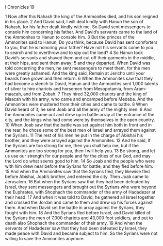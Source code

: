 I Chronicles 19

1	Now after this Nahash the king of the Ammonites died, and his son reigned in his place.
2	And David said, I will deal kindly with Hanun the son of Nahash, for his father dealt kindly with me. So David sent messengers to console him concerning his father. And David’s servants came to the land of the Ammonites to Hanun to console him.
3	But the princes of the Ammonites said to Hanun, Do you think, because David has sent comforters to you, that he is honoring your father? Have not his servants come to you to search and to overthrow and to spy out the land?
4	So Hanun took David’s servants and shaved them and cut off their garments in the middle, at their hips, and sent them away;
5	and they departed. When David was told concerning the men, he sent messengers to meet them, for the men were greatly ashamed. And the king said, Remain at Jericho until your beards have grown and then return.
6	When the Ammonites saw that they had become a stench to David, Hanun and the Ammonites sent 1,000 talents of silver to hire chariots and horsemen from Mesopotamia, from Aram-maacah, and from Zobah.
7	They hired 32,000 chariots and the king of Maacah with his army, who came and encamped before Medeba. And the Ammonites were mustered from their cities and came to battle.
8	When David heard of it, he sent Joab and all the army of the mighty men.
9	And the Ammonites came out and drew up in battle array at the entrance of the city, and the kings who had come were by themselves in the open country.
10	When Joab saw that the battle was set against him both in front and in the rear, he chose some of the best men of Israel and arrayed them against the Syrians.
11	The rest of his men he put in the charge of Abishai his brother, and they were arrayed against the Ammonites.
12	And he said, If the Syrians are too strong for me, then you shall help me, but if the Ammonites are too strong for you, then I will help you.
13	Be strong, and let us use our strength for our people and for the cities of our God, and may the Lord do what seems good to him.
14	So Joab and the people who were with him drew near before the Syrians for battle, and they fled before him.
15	And when the Ammonites saw that the Syrians fled, they likewise fled before Abishai, Joab’s brother, and entered the city. Then Joab came to Jerusalem.
16	But when the Syrians saw that they had been defeated by Israel, they sent messengers and brought out the Syrians who were beyond the Euphrates, with Shophach the commander of the army of Hadadezer at their head.
17	And when it was told to David, he gathered all Israel together and crossed the Jordan and came to them and drew up his forces against them. And when David set the battle in array against the Syrians, they fought with him.
18	And the Syrians fled before Israel, and David killed of the Syrians the men of 7,000 chariots and 40,000 foot soldiers, and put to death also Shophach the commander of their army.
19	And when the servants of Hadadezer saw that they had been defeated by Israel, they made peace with David and became subject to him. So the Syrians were not willing to save the Ammonites anymore.


